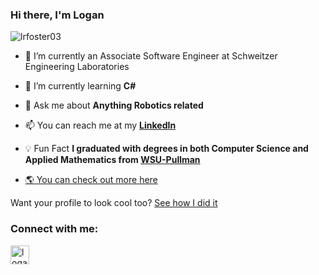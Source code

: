 <!---
Lrfoster03/Lrfoster03 is a ✨ special ✨ repository because its `README.md` (this file) appears on your GitHub profile.
You can click the Preview link to take a look at your changes.
--->
<!-- <a href="https://myoctocat.com/" target="_blank" rel="noopener noreferrer"> <img align="right" width="50%" src="/octocat-1666156444422.png"> </a> -->

### Hi there, I'm Logan

<p align="left"> <img src="https://komarev.com/ghpvc/?username=lrfoster03&label=Profile%20views&color=0e75b6&style=flat" alt="lrfoster03" /> </p>

<!--
<p align="left"> <a href="https://twitter.com/logoas_" target="blank"><img src="https://img.shields.io/twitter/follow/logoas_?logo=twitter&style=for-the-badge" alt="logoas_" /></a> </p>
-->

- 🚀 I’m currently an Associate Software Engineer at Schweitzer Engineering Laboratories

- 🌱 I’m currently learning **C#**

- 💬 Ask me about **Anything Robotics related**

- 📫 You can reach me at my [**LinkedIn**](https://www.linkedin.com/in/logan-r-foster/)

- 💡 Fun Fact **I graduated with degrees in both Computer Science and Applied Mathematics from <a href="https://wsu.edu/">WSU-Pullman**

- 🌎 You can check out more <a href="https://lrfoster03.github.io" target="_blank" rel="noopener noreferrer"> here </a>

Want your profile to look cool too? [See how I did it](https://dev.to/rahuldkjain/how-i-improved-my-github-profile-480c) 


<break>
<h3 align="left">Connect with me:</h3>
<p>
<!-- <a href="https://github.com/Lrfoster03" target="_blank" rel="noopener noreferrer"><img align="center" src="https://img.shields.io/badge/GitHub-000000?style=for-the-badge&logo=GitHub&logoColor=white" alt="Lrfoster03" height="30" /></a> -->
 
<!---
<a href="https://twitter.com/logoas_" target="_blank" rel="noopener noreferrer"><img align="center" src="https://img.shields.io/badge/Twitter-1DA1F2?style=for-the-badge&logo=twitter&logoColor=white" alt="logoas_" height="30" /></a> -->
  
<a href="https://www.linkedin.com/in/logan-r-foster/" target="_blank" rel="noopener noreferrer"><img align="center" src="https://img.shields.io/badge/LinkedIn-0077B5?style=for-the-badge&logo=linkedin&logoColor=white" alt="logan-foster-6a74741a4/" height="30" /></a>

<!---
<a href="https://instagram.com/logoas__" target="_blank" rel="noopener noreferrer"><img align="center" src="https://img.shields.io/badge/Instagram-E4405F?style=for-the-badge&logo=instagram&logoColor=white" alt="logoas__" height="30" /></a> -->
  
<!-- <a href="mailto: lrfoster03@gmail.com" target="_blank" rel="noopener noreferrer"><img align="center" src="https://img.shields.io/badge/Gmail-D14836?style=for-the-badge&logo=gmail&logoColor=white" alt="lrfoster03@gmail.com" height="30" /></a>                                  -->

</p>





<!-- <h3 align="left">Languages and Tools:</h3>
<p align="center"> <a href="https://www.cprogramming.com/" target="_blank" rel="noreferrer"> <img src="https://raw.githubusercontent.com/devicons/devicon/master/icons/c/c-original.svg" alt="c" width="40" height="40"/> </a> <a href="https://www.w3schools.com/css/" target="_blank" rel="noreferrer"> <img src="https://raw.githubusercontent.com/devicons/devicon/master/icons/css3/css3-original-wordmark.svg" alt="css3" width="40" height="40"/> </a> <a href="https://git-scm.com/" target="_blank" rel="noreferrer"> <img src="https://www.vectorlogo.zone/logos/git-scm/git-scm-icon.svg" alt="git" width="40" height="40"/> </a> <a href="https://www.w3.org/html/" target="_blank" rel="noreferrer"> <img src="https://raw.githubusercontent.com/devicons/devicon/master/icons/html5/html5-original-wordmark.svg" alt="html5" width="40" height="40"/> </a> <a href="https://www.adobe.com/in/products/illustrator.html" target="_blank" rel="noreferrer"> <img src="https://www.vectorlogo.zone/logos/adobe_illustrator/adobe_illustrator-icon.svg" alt="illustrator" width="40" height="40"/> </a> <a href="https://www.java.com" target="_blank" rel="noreferrer"> <img src="https://raw.githubusercontent.com/devicons/devicon/master/icons/java/java-original.svg" alt="java" width="40" height="40"/> </a> <a href="https://developer.mozilla.org/en-US/docs/Web/JavaScript" target="_blank" rel="noreferrer"> <img src="https://raw.githubusercontent.com/devicons/devicon/master/icons/javascript/javascript-original.svg" alt="javascript" width="40" height="40"/> </a> <a href="https://www.linux.org/" target="_blank" rel="noreferrer"> <img src="https://raw.githubusercontent.com/devicons/devicon/master/icons/linux/linux-original.svg" alt="linux" width="40" height="40"/> </a> <a href="https://www.photoshop.com/en" target="_blank" rel="noreferrer"> <img src="https://raw.githubusercontent.com/devicons/devicon/master/icons/photoshop/photoshop-line.svg" alt="photoshop" width="40" height="40"/> </a> <a href="https://www.python.org" target="_blank" rel="noreferrer"> <img src="https://raw.githubusercontent.com/devicons/devicon/master/icons/python/python-original.svg" alt="python" width="40" height="40"/> </a> <a href="https://developer.apple.com/swift/" target="_blank" rel="noreferrer"> <img src="https://raw.githubusercontent.com/devicons/devicon/master/icons/swift/swift-original.svg" alt="swift" width="40" height="40"/> </a> <a href="https://zapier.com" target="_blank" rel="noreferrer"> <img src="https://www.vectorlogo.zone/logos/zapier/zapier-icon.svg" alt="zapier" width="40" height="40"/> </a> </p>
 -->
